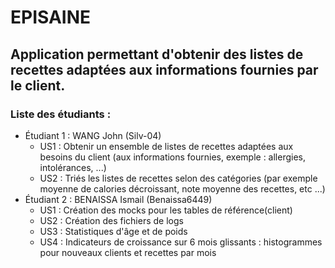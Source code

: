 # EPISAINE

## Application permettant d'obtenir des listes de recettes adaptées aux informations fournies par le client.

### Liste des étudiants : 
  - Étudiant 1 : WANG John (Silv-04)
      - US1 : Obtenir un ensemble de listes de recettes adaptées aux besoins du client (aux informations fournies, exemple : allergies, intolérances, ...)
      - US2 : Triés les listes de recettes selon des catégories (par exemple moyenne de calories décroissant, note moyenne des recettes, etc ...)
  - Étudiant 2 : BENAISSA Ismail (Benaissa6449)
      - US1 : Création des mocks pour les tables de référence(client)
      - US2 : Création des fichiers de logs
      - US3 : Statistiques d'âge et de poids
      - US4 : Indicateurs de croissance sur 6 mois glissants : histogrammes pour nouveaux clients et recettes par mois
